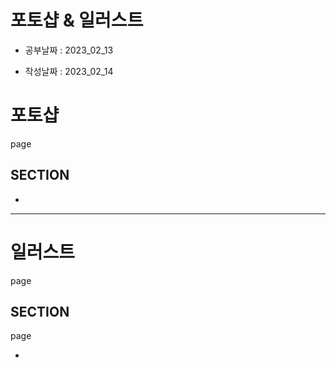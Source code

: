 # 포토샵 & 일러스트

- 공부날짜 : 2023_02_13

- 작성날짜 : 2023_02_14

# 포토샵

page 

## SECTION 

* 

---

# 일러스트

page 

## SECTION 

page 

* 